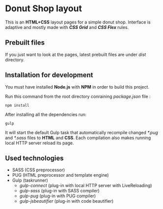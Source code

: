 # Donut Shop layout

This is an **HTML+CSS** layout pages for a simple donut shop. Interface is adaptive and mostly made with ***CSS Grid*** and ***CSS Flex*** rules.

## Prebuilt files

If you just want to look at the pages, latest prebuilt files are under *dist* directory.

## Installation for development

You must have installed **Node.js** with **NPM** in order to build this project.

Run this command from the root directory conraining *package.json* file :

```
npm install
```

After installing all the dependencies run:

```
gulp
```

It will start the default Gulp task that automatically recompile changed *\*.pug* and *\*.sass* files to **HTML** and **CSS**. Each compilation also makes running local HTTP server reload its page.

## Used technologies

- SASS (CSS preprocessor)
- PUG (HTML preprocessor and template engine)
- Gulp (taskrunner)
  - *gulp-connect* (plug-in with local HTTP server with LiveReloading)
  - *gulp-sass* (plug-in with SASS compiler)
  - *gulp-pug* (plug-in with PUG compiler)
  - *gulp-jsbeautifier* (plug-in with code beautifier)
